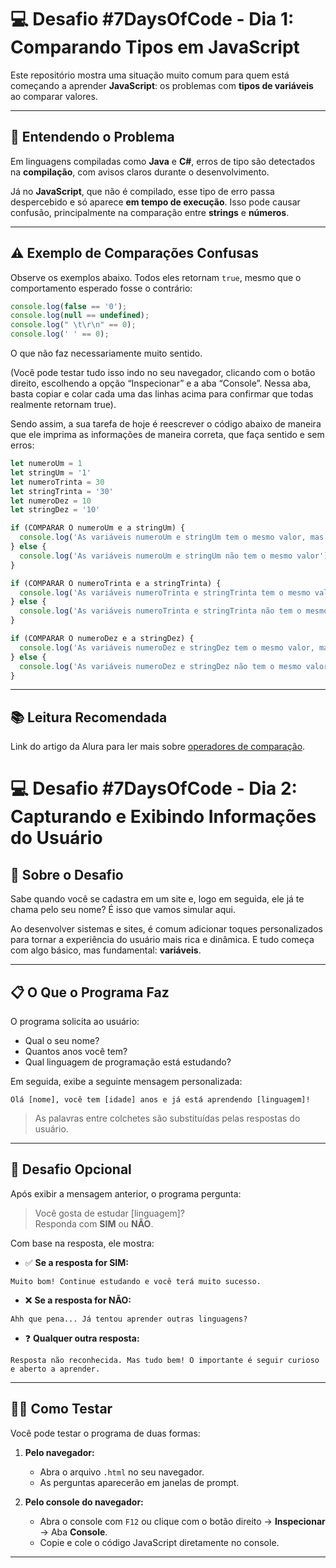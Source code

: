 # 💻 Desafio #7DaysOfCode - Dia 1: Comparando Tipos em JavaScript

Este repositório mostra uma situação muito comum para quem está começando a aprender **JavaScript**: os problemas com **tipos de variáveis** ao comparar valores.

---

## 🧠 Entendendo o Problema

Em linguagens compiladas como **Java** e **C#**, erros de tipo são detectados na **compilação**, com avisos claros durante o desenvolvimento.

Já no **JavaScript**, que não é compilado, esse tipo de erro passa despercebido e só aparece **em tempo de execução**. Isso pode causar confusão, principalmente na comparação entre **strings** e **números**.

---

## ⚠️ Exemplo de Comparações Confusas

Observe os exemplos abaixo. Todos eles retornam `true`, mesmo que o comportamento esperado fosse o contrário:

```js
console.log(false == '0');
console.log(null == undefined);
console.log(" \t\r\n" == 0);
console.log(' ' == 0);
``` 

O que não faz necessariamente muito sentido.

(Você pode testar tudo isso indo no seu navegador, clicando com o botão direito, escolhendo a opção “Inspecionar” e a aba “Console”. Nessa aba, basta copiar e colar cada uma das linhas acima para confirmar que todas realmente retornam true).

Sendo assim, a sua tarefa de hoje é reescrever o código abaixo de maneira que ele imprima as informações de maneira correta, que faça sentido e sem erros:

``` js 
let numeroUm = 1
let stringUm = '1'
let numeroTrinta = 30
let stringTrinta = '30'
let numeroDez = 10
let stringDez = '10'

if (COMPARAR O numeroUm e a stringUm) {
  console.log('As variáveis numeroUm e stringUm tem o mesmo valor, mas tipos diferentes')
} else {
  console.log('As variáveis numeroUm e stringUm não tem o mesmo valor')
}

if (COMPARAR O numeroTrinta e a stringTrinta) {
  console.log('As variáveis numeroTrinta e stringTrinta tem o mesmo valor e mesmo tipo')
} else {
  console.log('As variáveis numeroTrinta e stringTrinta não tem o mesmo tipo')
}

if (COMPARAR O numeroDez e a stringDez) {
  console.log('As variáveis numeroDez e stringDez tem o mesmo valor, mas tipos diferentes')
} else {
  console.log('As variáveis numeroDez e stringDez não tem o mesmo valor')
}
```

---

## 📚 Leitura Recomendada

Link do artigo da Alura para ler mais sobre [operadores de comparação](https://www.alura.com.br/artigos/operadores-matematicos-em-javascript?gclid=Cj0KCQiA_8OPBhDtARIsAKQu0gYUqZqgonpXyEP1_hpUl58wYAk_P3Ze4VWrxo9ftkFW9CLYOMyjO1caAlrzEALw_wcB&utm_medium=email&_hsenc=p2ANqtz-_OmVPE331gaA08nNykoge9wNqjzubTq8ZatTYPj36c4AqF-5eU5PP7srRYOs407aiHdGNZJmRo-PgiHDyFlkTUwu_Tzg&_hsmi=231357727&utm_content=231357727&utm_source=hs_automation).

# 💻 Desafio #7DaysOfCode - Dia 2: Capturando e Exibindo Informações do Usuário

## 🧠 Sobre o Desafio

Sabe quando você se cadastra em um site e, logo em seguida, ele já te chama pelo seu nome? É isso que vamos simular aqui.

Ao desenvolver sistemas e sites, é comum adicionar toques personalizados para tornar a experiência do usuário mais rica e dinâmica. E tudo começa com algo básico, mas fundamental: **variáveis**.

---

## 📋 O Que o Programa Faz

O programa solicita ao usuário:

- Qual o seu nome?
- Quantos anos você tem?
- Qual linguagem de programação está estudando?

Em seguida, exibe a seguinte mensagem personalizada:

```
Olá [nome], você tem [idade] anos e já está aprendendo [linguagem]!
```

> As palavras entre colchetes são substituídas pelas respostas do usuário.

---

## 🎯 Desafio Opcional

Após exibir a mensagem anterior, o programa pergunta:

> Você gosta de estudar [linguagem]?  
> Responda com **SIM** ou **NÃO**.

Com base na resposta, ele mostra:

- ✅ **Se a resposta for SIM:**

```
Muito bom! Continue estudando e você terá muito sucesso.
```

- ❌ **Se a resposta for NÃO:**

```
Ahh que pena... Já tentou aprender outras linguagens?
```

- ❓ **Qualquer outra resposta:**

```
Resposta não reconhecida. Mas tudo bem! O importante é seguir curioso e aberto a aprender.
```

---

## 👨‍💻 Como Testar

Você pode testar o programa de duas formas:

1. **Pelo navegador:**
   - Abra o arquivo `.html` no seu navegador.
   - As perguntas aparecerão em janelas de prompt.

2. **Pelo console do navegador:**
   - Abra o console com `F12` ou clique com o botão direito → **Inspecionar** → Aba **Console**.
   - Copie e cole o código JavaScript diretamente no console.

---

